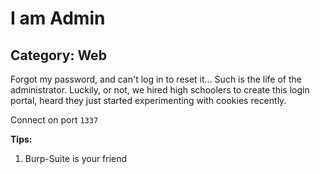# I am Admin

## Category: Web

Forgot my password, and can't log in to reset it... Such is the life of the administrator. Luckily, or not, we hired high schoolers to create this login portal, heard they just started experimenting with cookies recently.

Connect on port `1337`

**Tips:**
1. Burp-Suite is your friend